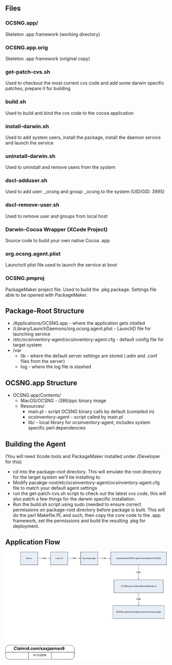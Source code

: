 ## Files

### **OCSNG.app/**

Skeleton .app framework (working directory)

### **OCSNG.app.orig**

Skeleton .app framework (original copy)

### **get-patch-cvs.sh**

Used to checkout the most current cvs code and add some darwin specific patches, prepare it for building

### **build.sh**

Used to build and bind the cvs code to the cocoa application

### **install-darwin.sh**

Used to add system users, install the package, install the daemon service and launch the service

### **uninstall-darwin.sh**

Used to uninstall and remove users from the system

### **dscl-adduser.sh**

Used to add user: _ocsng and group: _ocsng to the system (UID/GID: 3995)

### **dscl-remove-user.sh**

Used to remove user and groups from local host

### **Darwin-Cocoa Wrapper (XCode Project)**

Source code to build your own native Cocoa .app

### **org.ocsng.agent.plist**

Launchctl plist file used to launch the service at boot

### **OCSNG.pmproj**

PackageMaker project file. Used to build the .pkg package. Settings file able to be opened with PackageMaker.

## Package-Root Structure

* /Applications/OCSNG.app - where the application gets intalled
* /Library/LaunchDaemons/org.ocsng.agent.plist - LaunchD file for launching service
* /etc/ocsinventory-agent/ocsinventory-agent.cfg - default config file for target system
* /var
    * lib - where the default server settings are stored (.adm and .conf files from the server)
    * log - where the log file is stashed

## OCSNG.app Structure

* OCSNG.app/Contents/
    * MacOS/OCSNG - i386/ppc binary image
    * Resources/
        * main.pl - script OCSNG binary calls by default (compiled in)
        * ocsinventory-agent - script called by main.pl
        * lib/ - local library for ocsinventory-agent, includes system specific perl dependencies

## Building the Agent

(You will need Xcode tools and PackageMaker installed under /Developer for this)

* cd into the package-root directory. This will emulate the root directory for the target system we'll
be installing to.
* Modify pacakge-root/etc/ocsinventory-agent/ocsinventory-agent.cfg file to match your default agent
settings
* run the get-patch-cvs.sh script to check out the latest cvs code, this will also patch a few things
for the darwin specific installation.
* Run the build.sh script using sudo (needed to ensure correct permissions on package-root directory
before package is built. This will do the perl Makefile.PL and such, then copy the core code to the
.app framework, set the permissions and build the resulting .pkg for deployment.

## Application Flow

![Diagramm](../../img/Ocsng_app.jpg)
